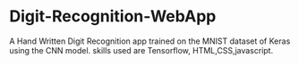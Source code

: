 # Digit-Recognition-WebApp
A Hand Written Digit Recognition app trained on the MNIST dataset of Keras using the CNN model. skills used are Tensorflow, HTML,CSS,javascript.
